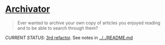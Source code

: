 # [Archivator][public-url]

> Ever wanted to archive your own copy of articles you enjoyed reading
> and to be able to search through them?

_CURRENT STATUS_: [3rd refactor][current-tree]. See notes in [../../README.md](../../README.md)

[current-tree]: https://github.com/renoirb/archivator/tree/v3.x-dev 'Current attempt, leveraging Monorepo and heavy testing'
[public-url]: http://archivator.site 'Public Archivator.Site'
